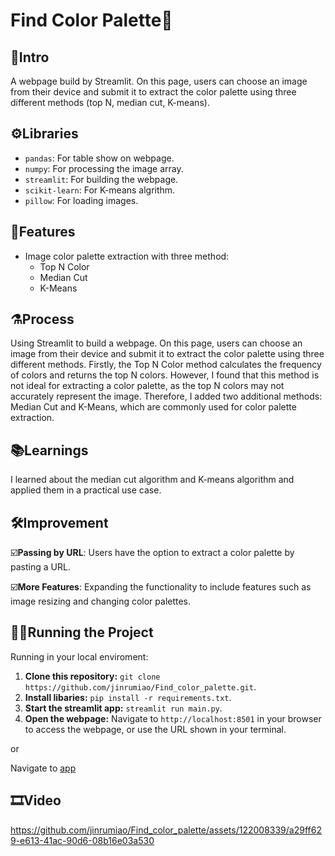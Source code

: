 # Find Color Palette🎨

## 🌱Intro
A webpage build by Streamlit. On this page, users can choose an image from their device and submit it to extract the color palette using three different methods (top N, median cut, K-means).

## ⚙️Libraries
- `pandas`: For table show on webpage.
- `numpy`: For processing the image array.
- `streamlit`: For building the webpage.
- `scikit-learn`: For K-means algrithm.
- `pillow`: For loading images.

## 🦿Features
- Image color palette extraction with three method: 
    -  Top N Color
    -  Median Cut
    -  K-Means

## ⚗️Process
Using Streamlit to build a webpage. On this page, users can choose an image from their device and submit it to extract the color palette using three different methods. 
Firstly, the Top N Color method calculates the frequency of colors and returns the top N colors. However, I found that this method is not ideal for extracting a color palette, as the top N colors may not accurately represent the image. Therefore, I added two additional methods: Median Cut and K-Means, which are commonly used for color palette extraction.

## 📚Learnings
I learned about the median cut algorithm and K-means algorithm and applied them in a practical use case.

## 🛠️Improvement
☑️**Passing by URL**: Users have the option to extract a color palette by pasting a URL.

☑️**More Features**: Expanding the functionality to include features such as image resizing and changing color palettes.

## 🏃‍♂️Running the Project
Running in your local enviroment:
1. **Clone this repository:** `git clone https://github.com/jinrumiao/Find_color_palette.git`.
2. **Install libaries:** `pip install -r requirements.txt`.
3. **Start the streamlit app:** `streamlit run main.py`.
4. **Open the webpage:** Navigate to `http://localhost:8501` in your browser to access the webpage, or use the URL shown in your terminal.

or

Navigate to [app](https://jinrumiao-find-color-palette-main-gfam3z.streamlit.app/)

## 🎞️Video
https://github.com/jinrumiao/Find_color_palette/assets/122008339/a29ff629-e613-41ac-90d6-08b16e03a530
